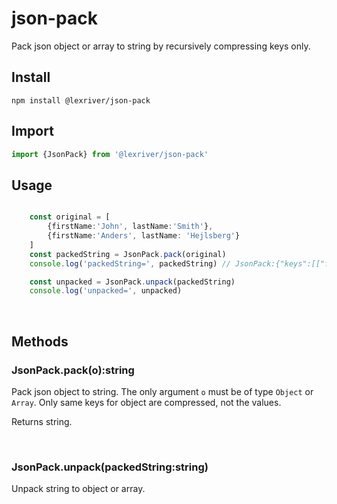 # json-pack

Pack json object or array to string by recursively compressing keys only.

## Install

`npm install @lexriver/json-pack`

## Import

```typescript
import {JsonPack} from '@lexriver/json-pack'
```

## Usage

```typescript

    const original = [
        {firstName:'John', lastName:'Smith'},
        {firstName:'Anders', lastName: 'Hejlsberg'}
    ]
    const packedString = JsonPack.pack(original)
    console.log('packedString=', packedString) // JsonPack:{"keys":[["firstName","0"],["lastName","1"]],"data":[{"0":"John","1":"Smith"},{"0":"Anders","1":"Hejlsberg"}]}

    const unpacked = JsonPack.unpack(packedString)
    console.log('unpacked=', unpacked)

```
<br/>

## Methods

### JsonPack.pack(o):string

Pack json object to string. The only argument `o` must be of type `Object` or `Array`.
Only same keys for object are compressed, not the values.

Returns string.


<br/>


### JsonPack.unpack(packedString:string)

Unpack string to object or array.

<br/>

